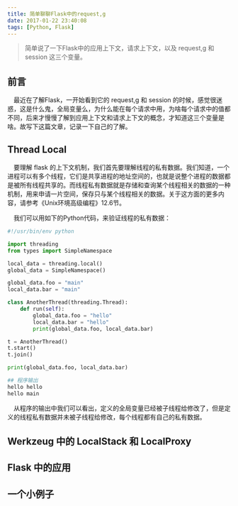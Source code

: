 ```yaml
---
title: 简单聊聊Flask中的request,g
date: 2017-01-22 23:40:08
tags: [Python, Flask]
---
```


> 简单说了一下Flask中的应用上下文，请求上下文，以及 request,g 和 session 这三个变量。

<!-- more -->

## 前言

　最近在了解Flask，一开始看到它的 request,g 和 session 的时候，感觉很迷惑，这是什么鬼，全局变量么，为什么能在每个请求中用，为啥每个请求中的值都不同，后来才慢慢了解到应用上下文和请求上下文的概念，才知道这三个变量是啥。故写下这篇文章，记录一下自己的了解。

## Thread Local

　要理解 flask 的上下文机制，我们首先要理解线程的私有数据。我们知道，一个进程可以有多个线程，它们是共享进程的地址空间的，也就是说整个进程的数据都是被所有线程共享的。而线程私有数据就是存储和查询某个线程相关的数据的一种机制，用来申请一片空间，保存只与某个线程相关的数据。关于这方面的更多内容，请参考《Unix环境高级编程》12.6节。

　我们可以用如下的Python代码，来验证线程的私有数据：

```py
#!/usr/bin/env python

import threading
from types import SimpleNamespace

local_data = threading.local()
global_data = SimpleNamespace()

global_data.foo = "main"
local_data.bar = "main"

class AnotherThread(threading.Thread):
    def run(self):
        global_data.foo = "hello"
        local_data.bar = "hello"
        print(global_data.foo, local_data.bar)

t = AnotherThread()
t.start()
t.join()

print(global_data.foo, local_data.bar)

## 程序输出
hello hello
hello main
```

　从程序的输出中我们可以看出，定义的全局变量已经被子线程给修改了，但是定义的线程私有数据并未被子线程给修改，每个线程都有自己的私有数据。

## Werkzeug 中的 LocalStack 和 LocalProxy

## Flask 中的应用

## 一个小例子
